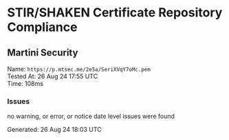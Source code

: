 # STIR/SHAKEN Certificate Repository Compliance

## Martini Security

Name: `https://p.mtsec.me/2e5a/SeriXVqY7oMc.pem`\
Tested At: 26 Aug 24 17:55 UTC\
Time: 108ms

### Issues

no warning, or error, or notice date level issues were found

Generated: 26 Aug 24 18:03 UTC